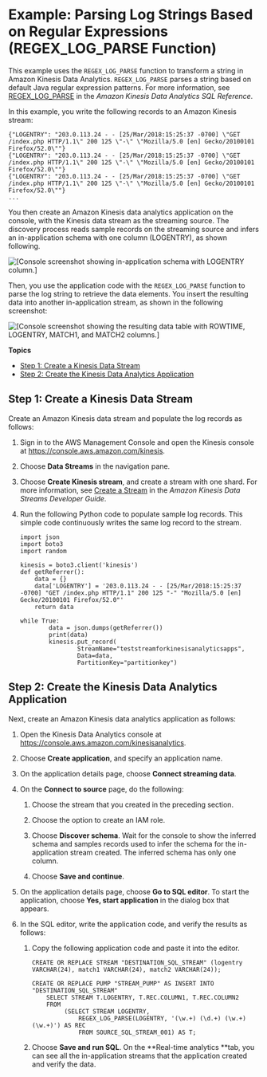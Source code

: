# Example: Parsing Log Strings Based on Regular Expressions \(REGEX\_LOG\_PARSE Function\)<a name="examples-transforming-strings-regexlogparse"></a>

This example uses the `REGEX_LOG_PARSE` function to transform a string in Amazon Kinesis Data Analytics\. `REGEX_LOG_PARSE` parses a string based on default Java regular expression patterns\. For more information, see [REGEX\_LOG\_PARSE](https://docs.aws.amazon.com/kinesisanalytics/latest/sqlref/sql-reference-regex-log-parse.html) in the *Amazon Kinesis Data Analytics SQL Reference*\.

In this example, you write the following records to an Amazon Kinesis stream: 

```
{"LOGENTRY": "203.0.113.24 - - [25/Mar/2018:15:25:37 -0700] \"GET /index.php HTTP/1.1\" 200 125 \"-\" \"Mozilla/5.0 [en] Gecko/20100101 Firefox/52.0\""}
{"LOGENTRY": "203.0.113.24 - - [25/Mar/2018:15:25:37 -0700] \"GET /index.php HTTP/1.1\" 200 125 \"-\" \"Mozilla/5.0 [en] Gecko/20100101 Firefox/52.0\""}
{"LOGENTRY": "203.0.113.24 - - [25/Mar/2018:15:25:37 -0700] \"GET /index.php HTTP/1.1\" 200 125 \"-\" \"Mozilla/5.0 [en] Gecko/20100101 Firefox/52.0\""}
...
```

You then create an Amazon Kinesis data analytics application on the console, with the Kinesis data stream as the streaming source\. The discovery process reads sample records on the streaming source and infers an in\-application schema with one column \(LOGENTRY\), as shown following\.

![\[Console screenshot showing in-application schema with LOGENTRY column.\]](http://docs.aws.amazon.com/kinesisanalytics/latest/dev/images/ex_regex_log_parse_0.png)

Then, you use the application code with the `REGEX_LOG_PARSE` function to parse the log string to retrieve the data elements\. You insert the resulting data into another in\-application stream, as shown in the following screenshot: 

![\[Console screenshot showing the resulting data table with ROWTIME, LOGENTRY, MATCH1, and MATCH2 columns.\]](http://docs.aws.amazon.com/kinesisanalytics/latest/dev/images/ex_regex_log_parse_1.png)

**Topics**
+ [Step 1: Create a Kinesis Data Stream](#examples-transforming-strings-regexlogparse-1)
+ [Step 2: Create the Kinesis Data Analytics Application](#examples-transforming-strings-regexlogparse-2)

## Step 1: Create a Kinesis Data Stream<a name="examples-transforming-strings-regexlogparse-1"></a>

Create an Amazon Kinesis data stream and populate the log records as follows:

1. Sign in to the AWS Management Console and open the Kinesis console at [https://console\.aws\.amazon\.com/kinesis](https://console.aws.amazon.com/kinesis)\.

1. Choose **Data Streams** in the navigation pane\.

1. Choose **Create Kinesis stream**, and create a stream with one shard\. For more information, see [Create a Stream](https://docs.aws.amazon.com/streams/latest/dev/learning-kinesis-module-one-create-stream.html) in the *Amazon Kinesis Data Streams Developer Guide*\.

1. Run the following Python code to populate sample log records\. This simple code continuously writes the same log record to the stream\.

   ```
   import json
   import boto3
   import random
   
   kinesis = boto3.client('kinesis')
   def getReferrer():
       data = {}
       data['LOGENTRY'] = '203.0.113.24 - - [25/Mar/2018:15:25:37 -0700] "GET /index.php HTTP/1.1" 200 125 "-" "Mozilla/5.0 [en] Gecko/20100101 Firefox/52.0"'
       return data
   
   while True:
           data = json.dumps(getReferrer())
           print(data)
           kinesis.put_record(
                   StreamName="teststreamforkinesisanalyticsapps",
                   Data=data,
                   PartitionKey="partitionkey")
   ```

## Step 2: Create the Kinesis Data Analytics Application<a name="examples-transforming-strings-regexlogparse-2"></a>

Next, create an Amazon Kinesis data analytics application as follows:

1. Open the Kinesis Data Analytics console at [ https://console\.aws\.amazon\.com/kinesisanalytics](https://console.aws.amazon.com/kinesisanalytics)\.

1. Choose **Create application**, and specify an application name\.

1. On the application details page, choose **Connect streaming data**\. 

1. On the **Connect to source** page, do the following:

   1. Choose the stream that you created in the preceding section\. 

   1. Choose the option to create an IAM role\.

   1. Choose **Discover schema**\. Wait for the console to show the inferred schema and samples records used to infer the schema for the in\-application stream created\. The inferred schema has only one column\.

   1. Choose **Save and continue**\.

1. On the application details page, choose **Go to SQL editor**\. To start the application, choose **Yes, start application** in the dialog box that appears\.

1. In the SQL editor, write the application code, and verify the results as follows:

   1. Copy the following application code and paste it into the editor\.

      ```
      CREATE OR REPLACE STREAM "DESTINATION_SQL_STREAM" (logentry VARCHAR(24), match1 VARCHAR(24), match2 VARCHAR(24));
      
      CREATE OR REPLACE PUMP "STREAM_PUMP" AS INSERT INTO "DESTINATION_SQL_STREAM"
          SELECT STREAM T.LOGENTRY, T.REC.COLUMN1, T.REC.COLUMN2
          FROM 
               (SELECT STREAM LOGENTRY,
                   REGEX_LOG_PARSE(LOGENTRY, '(\w.+) (\d.+) (\w.+) (\w.+)') AS REC
                   FROM SOURCE_SQL_STREAM_001) AS T;
      ```

   1. Choose **Save and run SQL**\. On the **Real\-time analytics **tab, you can see all the in\-application streams that the application created and verify the data\.